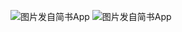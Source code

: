 ![图片发自简书App](http://upload-images.jianshu.io/upload_images/1691484-071cb2034470a58e.jpg?imageMogr2/auto-orient/strip%7CimageView2/2/w/1080/q/50)
![图片发自简书App](http://upload-images.jianshu.io/upload_images/1691484-f2d0e104e4eb1320.jpg?imageMogr2/auto-orient/strip%7CimageView2/2/w/1080/q/50)
